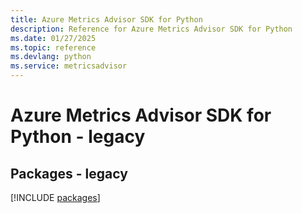 ```yaml
---
title: Azure Metrics Advisor SDK for Python
description: Reference for Azure Metrics Advisor SDK for Python
ms.date: 01/27/2025
ms.topic: reference
ms.devlang: python
ms.service: metricsadvisor
---
```

# Azure Metrics Advisor SDK for Python - legacy
## Packages - legacy
[!INCLUDE [packages](metrics-advisor-index.md)]